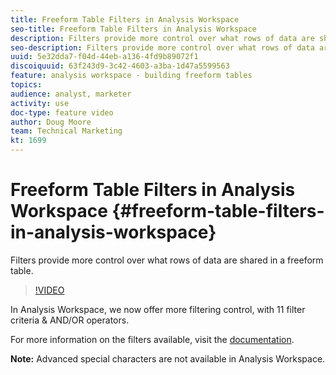 ```yaml
---
title: Freeform Table Filters in Analysis Workspace
seo-title: Freeform Table Filters in Analysis Workspace
description: Filters provide more control over what rows of data are shared in a freeform table.
seo-description: Filters provide more control over what rows of data are shared in a freeform table.
uuid: 5e32dda7-f04d-44eb-a136-4fd9b89072f1
discoiquuid: 63f243d9-3c42-4603-a3ba-1d47a5599563
feature: analysis workspace - building freeform tables
topics: 
audience: analyst, marketer
activity: use
doc-type: feature video
author: Doug Moore
team: Technical Marketing
kt: 1699
---
```


# Freeform Table Filters in Analysis Workspace {#freeform-table-filters-in-analysis-workspace}

Filters provide more control over what rows of data are shared in a freeform table.

>[!VIDEO](https://video.tv.adobe.com/v/23232/?quality=12)

In Analysis Workspace, we now offer more filtering control, with 11 filter criteria & AND/OR operators.

For more information on the filters available, visit the [documentation](https://marketing.adobe.com/resources/help/en_US/analytics/analysis-workspace/pagination_filtering_sorting.html).

**Note:** Advanced special characters are not available in Analysis Workspace.